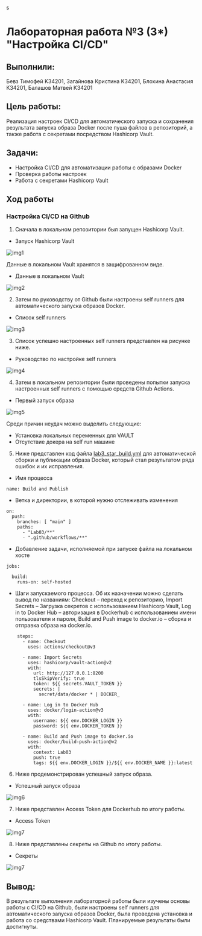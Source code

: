 s
# Лабораторная работа №3 (3*) "Настройка CI/CD"

## Выполнили: 
Бевз Тимофей K34201, Загайнова Кристина K34201, Блохина Анастасия K34201, Балашов Матвей K34201

## Цель работы:
Реализация настроек CI/CD для автоматического запуска и сохранения результата запуска образа Docker после пуша файлов в репозиторий, а также работа с секретами посредством Hashicorp Vault.

## Задачи:
* Настройка CI/CD для автоматизации работы с образами Docker
* Проверка работы настроек
* Работа с секретами Hashicorp Vault

## Ход работы

### Настройка CI/CD на Github

1.  Сначала в локальном репозитории был запущен Hashicorp Vault. 

* Запуск Hashicorp Vault

![img1](./img/lab3_vault.jpg)

Данные в локальном Vault хранятся в защифрованном виде.

* Данные в локальном Vault

![img2](./img/lab3_vault_check.jpg)

2.  Затем по руководству от Github были настроены self runners для автоматического запуска образов Docker.

* Список self runners

![img3](./img/lab3_self_runner.jpg)

3. Список успешно настроенных self runners представлен на рисунке ниже.

* Руководство по настройке self runners

![img4](./img/lab3_runners.jpg)

4. Затем в локальном репозитории были проведены попытки запуска настроенных self runners с помощью средств Github Actions.

* Первый запуск образа

![img5](./img/lab3_gh_act.jpg)

Среди причин неудач можно выделить следующие:

* Установка локальных переменных для VAULT
* Отсутствие докера на self run машине

5.  Ниже представлен код файла [lab3_star_build.yml](https://github.com/T1vz/itmo_clouds/blob/main/.github/workflows/lab3_star_build.yml) для автоматической сборки и публикации образа Docker, который стал результатом ряда ошибок и их исправления.

* Имя процесса

```
name: Build and Publish
```

* Ветка и директории, в которой нужно отслеживать изменения
```
on:
  push:
    branches: [ "main" ]
    paths:
      - "Lab03/**"
      - ".github/workflows/**"
```

* Добавление задачи, исполняемой при запуске файла на локальном хосте

```
jobs:

  build:
    runs-on: self-hosted
```
* Шаги запускаемого процесса. Об их назначении можно сделать вывод по названиям: Checkout – переход к репозиторию, Import Secrets – Загрузка секретов с использованием Hashicorp Vault, Log in to Docker Hub – авторизация в Dockerhub с использованием имени пользователя и пароля, Build and Push image to docker.io – сборка и отправка образа на docker.io.

```
    steps:
      - name: Checkout
        uses: actions/checkout@v3

      - name: Import Secrets
        uses: hashicorp/vault-action@v2
        with:
          url: http://127.0.0.1:8200
          tlsSkipVerify: true
          token: ${{ secrets.VAULT_TOKEN }}
          secrets: |
            secret/data/docker * | DOCKER_

      - name: Log in to Docker Hub
        uses: docker/login-action@v3
        with:
          username: ${{ env.DOCKER_LOGIN }}
          password: ${{ env.DOCKER_TOKEN }}

      - name: Build and Push image to docker.io
        uses: docker/build-push-action@v2
        with:
          context: Lab03
          push: true
          tags: ${{ env.DOCKER_LOGIN }}/${{ env.DOCKER_NAME }}:latest
```

6. Ниже продемонстрирован успешный запуск образа.

* Успешный запуск образа

![img6](./img/lab3_success.jpg)


7.  Ниже представлен Access Token для Dockerhub по итогу работы.

* Access Token

![img7](./img/lab3_acc_token.jpg)

8.  Ниже представлены секреты на Github по итогу работы.

* Секреты

![img7](./img/lab3_secrets.jpg)



## Вывод:
В результате выполнения лабораторной работы были изучены основы работы с CI/CD на Github, были настроены self runners для автоматического запуска образов Docker, была проведена установка и работа со средствами Hashicorp Vault.
Планируемые результаты были достигнуты.
